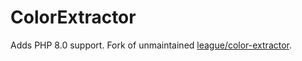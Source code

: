 ColorExtractor
==============

Adds PHP 8.0 support. Fork of unmaintained [league/color-extractor](https://github.com/thephpleague/color-extractor).
